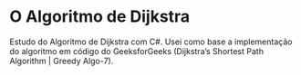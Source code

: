 # O Algoritmo de Dijkstra
Estudo do Algoritmo de Dijkstra com C#. Usei como base a implementação do algoritmo em código do GeeksforGeeks (Dijkstra’s Shortest Path Algorithm | Greedy Algo-7).
